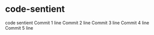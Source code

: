 # code-sentient
code sentient
Commit 1 line
Commit 2 line
Commit 3 line
Commit 4 line
Commit 5 line
